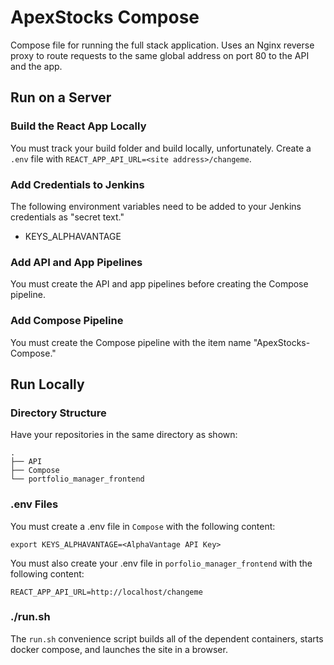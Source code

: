 # ApexStocks Compose
<!-- #### CODY ANDERSON, QUINTON LIANG, AARON PARKER -->

Compose file for running the full stack application. Uses an Nginx reverse
proxy to route requests to the same global address on port 80 to the API and
the app.

## Run on a Server
### Build the React App Locally
You must track your build folder and build locally, unfortunately. Create a `.env`
file with `REACT_APP_API_URL=<site address>/changeme`.
### Add Credentials to Jenkins
The following environment variables need to be added to your Jenkins
credentials as "secret text."
* KEYS_ALPHAVANTAGE
### Add API and App Pipelines
You must create the API and app pipelines before creating the Compose pipeline.
### Add Compose Pipeline
You must create the Compose pipeline with the item name "ApexStocks-Compose."
## Run Locally
### Directory Structure
Have your repositories in the same directory as shown:
```
.
├── API
├── Compose
└── portfolio_manager_frontend
```
### .env Files
You must create a .env file in `Compose` with the following content:
```
export KEYS_ALPHAVANTAGE=<AlphaVantage API Key>
```
You must also create your .env file in `porfolio_manager_frontend` with the
following content:
```
REACT_APP_API_URL=http://localhost/changeme
```
### ./run.sh
The `run.sh` convenience script builds all of the dependent containers, starts
docker compose, and launches the site in a browser.
